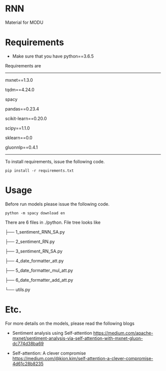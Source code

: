 # RNN
Material for MODU

# Requirements

* Make sure that you have python==3.6.5

Requirements are 

---

mxnet==1.3.0

tqdm==4.24.0

spacy

pandas==0.23.4

scikit-learn==0.20.0

scipy==1.1.0

sklearn==0.0

gluonnlp==0.4.1

---


To install requirements, issue the following code.

```
pip install -r requirements.txt
```

# Usage

Before run models please issue the following code.

```
python -m spacy download en
```

There are 6 files in ./python. File tree looks like

├── 1_sentiment_RNN_SA.py

├── 2_sentiment_RN.py

├── 3_sentiment_RN_SA.py

├── 4_date_formatter_att.py

├── 5_date_formatter_mul_att.py

├── 6_date_formatter_add_att.py

└── utils.py


# Etc.

For more details on the models, please read the following blogs

* Sentiment analysis using Self-attention
https://medium.com/apache-mxnet/sentiment-analysis-via-self-attention-with-mxnet-gluon-dc774d38ba69

* Self-attention: A clever compromise
https://medium.com/@kion.kim/self-attention-a-clever-compromise-4d61c28b8235
